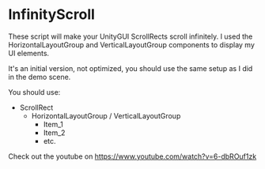 # InfinityScroll
These script will make your UnityGUI ScrollRects scroll infinitely. I used the HorizontalLayoutGroup and VerticalLayoutGroup components to display my UI elements.

It's an initial version, not optimized, you should use the same setup as I did in the demo scene.

You should use:
   - ScrollRect
     - HorizontalLayoutGroup / VerticalLayoutGroup
       - Item_1
       - Item_2
       - etc.
      
Check out the youtube on https://www.youtube.com/watch?v=6-dbROuf1zk
